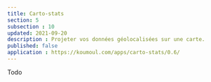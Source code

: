 ```yaml
---
title: Carto-stats
section: 5
subsection : 10
updated: 2021-09-20
description : Projeter vos données géolocalisées sur une carte.
published: false
application : https://koumoul.com/apps/carto-stats/0.6/
---
```


Todo
